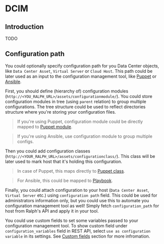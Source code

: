 # DCIM

## Introduction

TODO

## Configuration path

You could optionally specify configuration path for you Data Center objects, like
`Data Center Asset`, `Virtual Server` or `Cloud Host`. This path could be later used as an input to the configuration management tool, like [Puppet](https://puppet.com/) or [Ansible](https://www.ansible.com/).

First, you should define (hierarchy of) configuration modules (`http://<YOU_RALPH_URL>/assets/configurationmodule/`). You could store configuration modules in tree (using `parent` relation) to group multiple configurations. The tree structure could be used to reflect directories structure where you're storing your configuration files.

> If you're using Puppet, configuration module could be directly mapped to [Puppet module](https://docs.puppet.com/puppet/latest/reference/modules_fundamentals.html).

> If you're using Ansible, use configuration module to group multiple configs.

Then you could add configuration classes (`http://<YOUR_RALPH_URL>/assets/configurationclass/`). This class will be later used to mark host that it's holding this configuration.

> In case of Puppet, this maps directly to [Puppet class](https://docs.puppet.com/puppet/latest/reference/lang_classes.html).

> For Ansible, this could be mapped to [Playbook](http://docs.ansible.com/ansible/playbooks.html).

Finally, you could attach configuration to your host (`Data Center Asset`, `Virtual Server` etc.) using `configuration path` field. This could be used for administrators information only, but you could use this to automate you configuration management tool as well! Simply fetch `configuration_path` for host from Ralph's API and apply it in your tool.

You could use custom fields to set some variables passed to your configuration management tool. To show custom field under `configuration_variables` field in REST API, select `use as configuration variable` in its settings. See [Custom fields](/user/custom_fields) section for more infromation.
